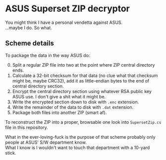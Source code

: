 ﻿# ASUS Superset ZIP decryptor
You might think I have a personal vendetta against ASUS.  
...maybe I do. So what.

## Scheme details
To package the data in the way ASUS do:

0. Split a regular ZIP file into two at the point where ZIP central directory ends.
1. Calculate a 32-bit checksum for that data (no clue what that checksum might be, maybe CRC32), add it as little-endian bytes to the end of central directory section.
2. Encrypt the central directory section using whatever RSA public key ASUS use. I don't give a shit what it might be.
3. Write the encrypted section down to disk with `.enc` extension.
4. Write the remainder of the data to disk with `.dat` extension.
5. Package both files into another ZIP (smart af).

To reconstruct the ZIP into a proper, browsable one look into `SupersetZip.cs` file in this repository. 

What in the ever-loving-fuck is the purpose of that scheme probably only people at ASUS' S/W department know.  
What I know is I wouldn't want to touch that department with a 10-yard stick.
